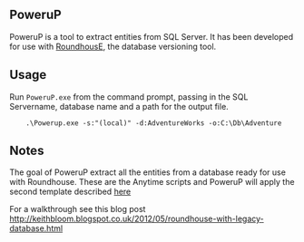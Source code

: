 PoweruP
-----------
PoweruP is a tool to extract entities from SQL Server. It has been developed for use with 
 [RoundhousE](https://github.com/chucknorris/roundhouse), the database versioning tool.
 
Usage
-----
Run `PoweruP.exe` from the command prompt, passing in the SQL Servername, database name and
a path for the output file.

		.\Powerup.exe -s:"(local)" -d:AdventureWorks -o:C:\Db\Adventure
		
Notes
-----
The goal of PoweruP extract all the entities from a database ready for use with
Roundhouse. These are the Anytime scripts and PoweruP will apply the second template
described [here](https://github.com/chucknorris/roundhouse/wiki/Anytimescripts)

For a walkthrough see this blog post http://keithbloom.blogspot.co.uk/2012/05/roundhouse-with-legacy-database.html
